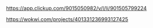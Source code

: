 https://app.clickup.com/9015050982/v/l/li/901505799224


https://wokwi.com/projects/401331236993127425
